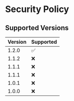 # Security Policy

## Supported Versions

| Version | Supported          |
| ------- | ------------------ |
| 1.2.0   | :white_check_mark: |
| 1.1.2   | :x:                |
| 1.1.1   | :x:                |
| 1.1.1   | :x:                |
| 1.0.1   | :x:                |
| 1.0.0   | :x:                |
